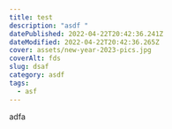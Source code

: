 ```yaml
---
title: test
description: "asdf "
datePublished: 2022-04-22T20:42:36.241Z
dateModified: 2022-04-22T20:42:36.265Z
cover: assets/new-year-2023-pics.jpg
coverAlt: fds
slug: dsaf
category: asdf
tags:
  - asf
---
```

adfa